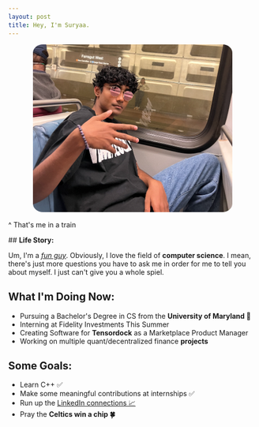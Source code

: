 ```yaml
---
layout: post
title: Hey, I'm Suryaa.
---
```

<style>
img {
  border-radius: 5%;
}
</style>
<p align="center">
  <img src="public\IMG_9259.png" width="80%">
</p>
<p class="message">
  ^ That's me in a train
</p>
## <b>Life Story:</b>

Um, I'm a <a href="https://www.youtube.com/watch?v=zIwh0njInPk&ab_channel=Ball"><i>fun guy</i></a>. Obviously, I love the field of <b>computer science</b>. I mean, there's just more questions you have to ask me in order for me to tell you about myself. I just can't give you a whole spiel.


## <b>What I'm Doing Now:</b>
* Pursuing a Bachelor's Degree in CS from the <b> University of Maryland &#128034;</b>
* Interning at Fidelity Investments This Summer
* Creating Software for <b>Tensordock</b> as a Marketplace Product Manager
* Working on multiple quant/decentralized finance <b>projects</b>

## <b>Some Goals:</b>
* Learn C++ &#9989;
* Make some meaningful contributions at internships &#9989;
* Run up the <a href="https://www.linkedin.com/in/suryaa-rajinikanth/"> LinkedIn connections &#128200;</a>
* Pray the <b>Celtics win a chip &#127808;</b>

